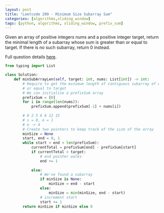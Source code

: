 ```yaml
---
layout: post
title: "Leetcode 209 - Minimum Size Subarray Sum"
categories: [algorithms,sliding_window]
tags: [python, algorithms, sliding_window, prefix_sum]
---
```


Given an array of positive integers nums and a positive integer target, return the minimal length of a subarray whose sum is greater than or equal to target. If there is no such subarray, return 0 instead.

Full question details [here](https://leetcode.com/problems/minimum-size-subarray-sum/).

```python
from typing import List 

class Solution:
    def minSubArrayLen(self, target: int, nums: List[int]) -> int:
        # Require to get the minimum length of contiguous subarray of which the sum is greater than
        # or equal to target
        # We can initialise a prefixSum array
        prefixSum = [0]
        for i in range(len(nums)):
            prefixSum.append(prefixSum[-1] + nums[i])
            
        # 0 2 5 6 8 12 15
        # s = 0, e = 1
        # e -> 4 
        # Create two pointers to keep track of the size of the array
        minSize = None
        start, end = 0, 1
        while start < end < len(prefixSum):
            currentTotal = prefixSum[end] - prefixSum[start]
            if currentTotal < target:
                # end pointer walks
                end += 1
                
            else:
                # We've found a subarray
                if minSize is None:
                    minSize = end - start
                else:
                    minSize = min(minSize, end - start)
                # increment start 
                start += 1
        return minSize if minSize else 0
```